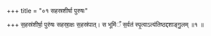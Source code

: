 +++
title = "०१ सहस्रशीर्षा पुरुषः"

+++
स॒हस्र॑शीर्षा॒ पुरु॑षः सहस्रा॒क्षः स॒हस्र॑पात्। स भूमि॑ँ स॒र्वत॑ स्पृ॒त्वाऽत्य॑तिष्ठद्दशाङ्गु॒लम् ॥१ ॥